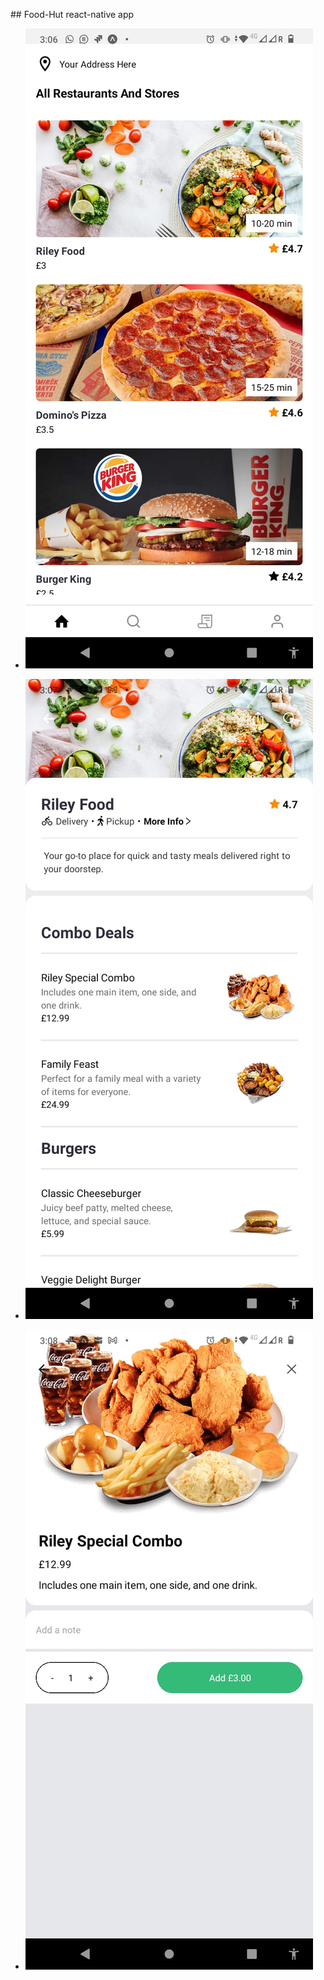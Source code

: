 ## Food-Hut react-native app

* ![food](./assets/foodq.jpeg)

* ![food2](./assets/food2.jpeg)

* ![foo3](./assets/food3.jpeg)